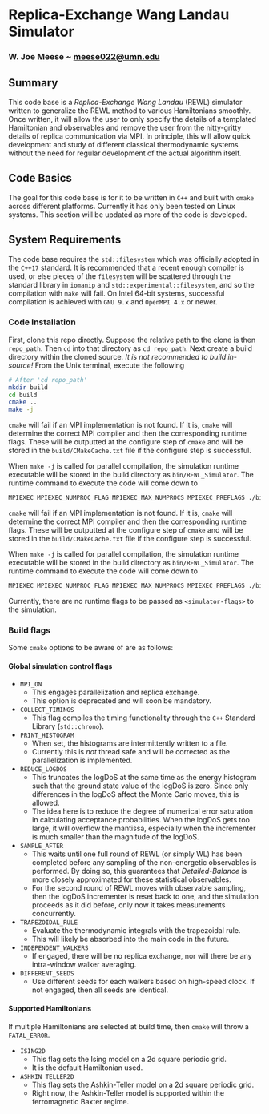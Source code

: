 # Replica-Exchange Wang Landau Simulator
### W. Joe Meese ~ meese022@umn.edu

## Summary 
This code base is a _Replica-Exchange Wang Landau_ (REWL) simulator written to generalize the REWL method to various Hamiltonians smoothly. Once written, it will allow the user to only specify the details of a templated Hamiltonian and observables and remove the user from the nitty-gritty details of replica communication via MPI. In principle, this will allow quick development and study of different classical thermodynamic systems without the need for regular development of the
actual algorithm itself.

## Code Basics
The goal for this code base is for it to be written in `C++` and built with `cmake` across different platforms. Currently it has only been tested on Linux systems. This section will be updated as more of the code is developed.

## System Requirements
The code base requires the `std::filesystem` which was officially adopted in the `C++17` standard. It is recommended that a recent enough compiler is used, or else pieces of the `filesystem` will be scattered through the standard library in `iomanip` and `std::experimental::filesystem`, and so the compilation with `make` will fail. On Intel 64-bit systems, successful compilation is achieved with `GNU 9.x` and `OpenMPI 4.x` or newer.

### Code Installation
First, clone this repo directly. Suppose the relative path to the clone is then `repo_path`. Then `cd` into that directory as `cd repo_path`. Next create a build directory within the cloned source. _It is not recommended to build in-source!_ From the Unix terminal, execute the following
```bash 
# After 'cd repo_path'
mkdir build
cd build
cmake ..
make -j 
```
`cmake` will fail if an MPI implementation is not found. If it is, `cmake` will determine the correct MPI compiler and then the corresponding runtime flags. These will be outputted at the configure step of `cmake` and will be stored in the `build/CMakeCache.txt` file if the configure step is successful. 

When `make -j` is called for parallel compilation, the simulation runtime executable will be stored in the build directory as `bin/REWL_Simulator`. The runtime command to execute the code will come down to
```bash
MPIEXEC MPIEXEC_NUMPROC_FLAG MPIEXEC_MAX_NUMPROCS MPIEXEC_PREFLAGS ./bin/REWL_Simulator MPIEXEC_POSTFLAGS <simulator-flags>
```
`cmake` will fail if an MPI implementation is not found. If it is, `cmake` will determine the correct MPI compiler and then the corresponding runtime flags. These will be outputted at the configure step of `cmake` and will be stored in the `build/CMakeCache.txt` file if the configure step is successful. 

When `make -j` is called for parallel compilation, the simulation runtime executable will be stored in the build directory as `bin/REWL_Simulator`. The runtime command to execute the code will come down to
```bash
MPIEXEC MPIEXEC_NUMPROC_FLAG MPIEXEC_MAX_NUMPROCS MPIEXEC_PREFLAGS ./bin/REWL_Simulator MPIEXEC_POSTFLAGS <simulator-flags>
```
Currently, there are no runtime flags to be passed as `<simulator-flags>` to the simulation.

### Build flags
Some `cmake` options to be aware of are as follows:

#### Global simulation control flags
* `MPI_ON`
    * This engages parallelization and replica exchange. 
    * This option is deprecated and will soon be mandatory.
* `COLLECT_TIMINGS`
    * This flag compiles the timing functionality through the `C++` Standard Library (`std::chrono`).
* `PRINT_HISTOGRAM`
    * When set, the histograms are intermittently written to a file.
    * Currently this is _not_ thread safe and will be corrected as the parallelization is implemented.
* `REDUCE_LOGDOS`
    * This truncates the logDoS at the same time as the energy histogram such that the ground state value of the logDoS is zero. Since only differences in the logDoS affect the Monte Carlo moves, this is allowed.
    * The idea here is to reduce the degree of numerical error saturation in calculating acceptance probabilities. When the logDoS gets too large, it will overflow the mantissa, especially when the incrementer is much smaller than the magnitude of the logDoS.
* `SAMPLE_AFTER`
    * This waits until one full round of REWL (or simply WL) has been completed before any sampling of the non-energetic observables is performed. By doing so, this guarantees that _Detailed-Balance_ is more closely approximated for these statistical observables.
    * For the second round of REWL moves with observable sampling, then the logDoS incrementer is reset back to one, and the simulation proceeds as it did before, only now it takes measurements concurrently.
* `TRAPEZOIDAL_RULE`
    * Evaluate the thermodynamic integrals with the trapezoidal rule. 
    * This will likely be absorbed into the main code in the future.
* `INDEPENDENT_WALKERS`
    * If engaged, there will be no replica exchange, nor will there be any intra-window walker averaging.
* `DIFFERENT_SEEDS`
    * Use different seeds for each walkers based on high-speed clock. If not engaged, then all seeds are identical.

#### Supported Hamiltonians
If multiple Hamiltonians are selected at build time, then `cmake` will throw a `FATAL_ERROR`.
* `ISING2D`
    * This flag sets the Ising model on a 2d square periodic grid.
    * It is the default Hamiltonian used.
* `ASHKIN_TELLER2D`
    * This flag sets the Ashkin-Teller model on a 2d square periodic grid.
    * Right now, the Ashkin-Teller model is supported within the ferromagnetic Baxter regime. 
